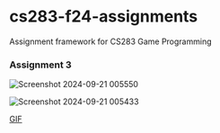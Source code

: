 # cs283-f24-assignments
Assignment framework for CS283 Game Programming
### Assignment 3
![Screenshot 2024-09-21 005550](https://github.com/user-attachments/assets/f61321c7-26f7-4d03-bd9d-4f1cf21d503f)

![Screenshot 2024-09-21 005433](https://github.com/user-attachments/assets/91d1fe48-b264-42ff-b34f-a5e20b161753)

[GIF](https://github.com/user-attachments/assets/fb9bdf9b-b9d3-40f4-8c6f-35888fed36cb)
